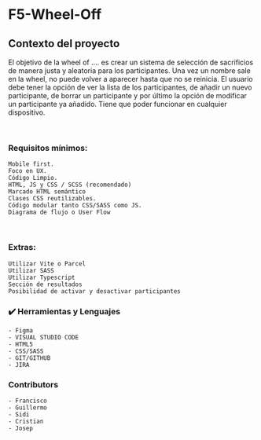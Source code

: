 # F5-Wheel-Off

## Contexto del proyecto

El objetivo de la wheel of .... es crear un sistema de selección de sacrificios de manera justa y aleatoria para los participantes. Una vez un nombre sale en la wheel, no puede volver a aparecer hasta que no se reinicia. El usuario debe tener la opción de ver la lista de los participantes, de añadir un nuevo participante, de borrar un participante y por último la opción de modificar un participante ya añadido. Tiene que poder funcionar en cualquier dispositivo.

​

### Requisitos mínimos:

    Mobile first.
    Foco en UX.
    Código Limpio.
    HTML, JS y CSS / SCSS (recomendado)
    Marcado HTML semántico
    Clases CSS reutilizables.
    Código modular tanto CSS/SASS como JS.
    Diagrama de flujo o User Flow

​

### Extras:

    Utilizar Vite o Parcel
    Utilizar SASS
    Utilizar Typescript
    Sección de resultados
    Posibilidad de activar y desactivar participantes

### :heavy_check_mark: Herramientas y Lenguajes
    
    - Figma
    - VISUAL STUDIO CODE
    - HTML5
    - CSS/SASS
    - GIT/GITHUB
    - JIRA
    
 ### Contributors
    - Francisco
    - Guillermo
    - Sidi
    - Cristian
    - Josep
